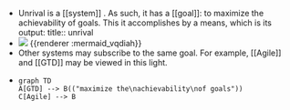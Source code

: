 - Unrival is a [[system]] .  As such, it has a [[goal]]: to maximize the achievability of goals.  This it accomplishes by a means, which is its output:
  title:: unrival
- <img src="https://mermaid.ink/img/ICBncmFwaCBMUgogIEEoKGdvYWwpKS0tPkJbVW5yaXZhbF0KICBCIC0tPiBDKChtZWFucykpCg" />
  {{renderer :mermaid_vqdiah}}
- Other systems may subscribe to the same goal.  For example, [[Agile]] and [[GTD]] may be viewed in this light.
- ```mermaid 
  graph TD
  A[GTD] --> B(("maximize the\nachievability\nof goals"))
  C[Agile] --> B
  ```